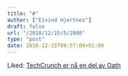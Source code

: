 ```yaml
---
title: "#"
author: ["Eivind Hjertnes"]
draft: false
url: "/2018/12/15/5/2000"
type: "post"
date: 2018-12-15T09:57:04+01:00
---
```


Liked:
[TechCrunch
er nå en del av Oath](https://guce.oath.com/collectConsent?brandType=nonEu&.done=https://techcrunch.com/2018/12/11/digital-ocean-launches-its-container-service/?guccounter=1&sessionId=3%5Fcc-session%5F25e1c9b2-2348-45a3-84f3-3efaf19397f8&lang=&inline=false)
